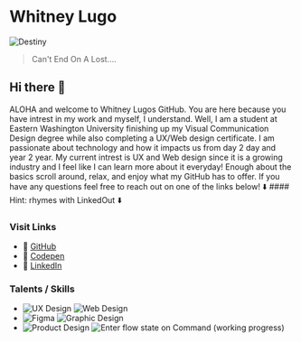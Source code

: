 # Whitney Lugo

![Destiny](https://media.giphy.com/media/kYd8fWbvdynLaCqUUG/giphy.gif)

> Can't End On A Lost....

## Hi there 👋
ALOHA and welcome to Whitney Lugos GitHub. You are here because you have intrest in my work and myself, I understand. Well, I am a student at Eastern Washington University finishing up my Visual Communication Design degree while also completing a UX/Web design certificate. I am passionate about technology and how it impacts us from day 2 day and year 2 year. My current intrest is UX and Web design since it is a growing industry and I feel like I can learn more about it everyday! Enough about the basics scroll around, relax, and enjoy what my GitHub has to offer. If you have any questions feel free to reach out on one of the links below! 
:arrow_down: #### Hint: rhymes with LinkedOut :arrow_down: 

### Visit Links
- :rice_ball: [GitHub](https://github.com/WhitneyL808)
- :ramen: [Codepen](https://codepen.io/whitney-lugo)
- :ice_cream: [LinkedIn](https://www.linkedin.com/in/whitneylugo/)

### Talents / Skills 
- ![UX Design](https://img.shields.io/badge/-UX%20Design-blue) ![Web Design](https://img.shields.io/badge/-Web%20Design-lightgrey)
- ![Figma](https://img.shields.io/badge/-Figma-red) ![Graphic Design](https://img.shields.io/badge/-Graphic%20Design-orange)
- ![Product Design](https://img.shields.io/badge/-Product%20Design-yellow) ![Enter flow state on Command (working progress)](https://img.shields.io/badge/-Enter%20flow%20state%20on%20Command%20(working%20progress)-yellowgreen)


<!--
**WhitneyL808/WhitneyL808** is a ✨ _special_ ✨ repository because its `README.md` (this file) appears on your GitHub profile.

Here are some ideas to get you started:

- 🔭 I’m currently working on ...
- 🌱 I’m currently learning ...
- 👯 I’m looking to collaborate on ...
- 🤔 I’m looking for help with ...
- 💬 Ask me about ...
- 📫 How to reach me: ...
- 😄 Pronouns: ...
- ⚡ Fun fact: ...
-->
